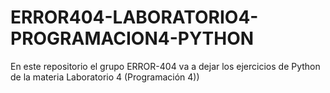 # ERROR404-LABORATORIO4-PROGRAMACION4-PYTHON
En este repositorio el grupo ERROR-404 va a dejar los ejercicios de Python de la materia Laboratorio 4 (Programación 4))
